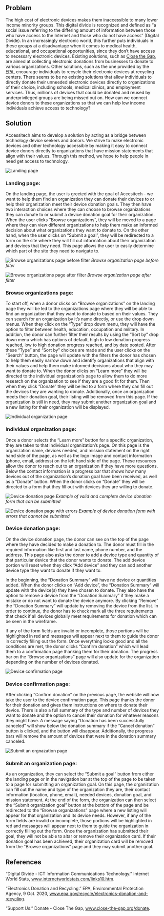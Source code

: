 ## Problem

The high cost of electronic devices makes them inaccessible to many lower income minority groups. This digital divide is recognized and defined as “a social issue referring to the differing amount of information between those who have access to the Internet and those who do not have access” (Digital Divide). In an increasingly electronic world, this further puts individuals in these groups at a disadvantage when it comes to medical health, educational, and occupational opportunities, since they don’t have access to necessary electronic devices. Existing solutions, such as [Close the Gap](https://www.close-the-gap.org/donate), are aimed at collecting electronic donations from businesses to donate to various organizations. Other solutions, such as the one provided by the [EPA](https://www.epa.gov/recycle/electronics-donation-and-recycling#why), encourage individuals to recycle their electronic devices at recycling centers. There seems to be no existing solutions that allow individuals to directly donate their unneeded electronic devices directly to organizations of their choice, including schools, medical clinics, and employment services. Thus, millions of devices that could be donated and reused by underprivileged groups are being missed out on. How can we connect device donors to these organizations so that we can help low income individuals achieve access to technology?


## Solution
Accessitech aims to develop a solution by acting as a bridge between technology device seekers and donors. We strive to make electronic devices and other technology accessible by making it easy to connect device donors directly to organizations that have mission statements that align with their values. Through this method, we hope to help people in need get access to technology.

![Landing page](../imgs/1Landing.jpg)

### Landing page:
On the landing page, the user is greeted with the goal of Accesitech - we want to help them find an organization they can donate their devices to or help their organization meet their device donation goals. They then have two interaction choices where they can choose to browse organizations they can donate to or submit a device donation goal for their organization. When the user clicks “Browse organizations”, they will be moved to a page where they can view different organizations to help them make an informed decision about what organizations they want to donate to. On the other hand, when the user clicks on “Submit a goal”, they will be redirected to a form on the site where they will fill out information about their organization and devices that they need. This page allows the user to easily determine which part of the site they need to navigate to.


![Browse organizations page before filter](../imgs/2Orgs.jpg)
_Browse organization page before filter_

![Browse organizations page after filter](../imgs/3OrgsFilter.jpg)
_Browse organization page after filter_

### Browse organizations page:
To start off, when a donor clicks on “Browse organizations” on the landing page they will be led to the organizations page where they will be able to find an organization that they want to donate to based on their values. They can search for an organization by it’s name directly, or use the drop down menus. When they click on the “Type” drop down menu, they will have the option to filter between health, education, occupation and military. In addition, the donor can further filter their results by using the “Sort by” drop down menu which has options of default, high to low donation progress reached, low to high donation progress reached, and by date posted. After these “Type” and “Sort by” choices are made and the user clicks on the “Search” button, the page will update with the filters the donor has chosen to help them easily narrow down and identify organizations that align with their values and help them make informed decisions about who they may want to donate to. When the donor clicks on “Learn more” they will be directed to the individual organization’s page to allow them to do more research on the organization to see if they are a good fit for them. Then when they click “Donate” they will be led to a form where they can fill out the devices they are wanting to donate. Additionally, once an organization meets their donation goal, their listing will be removed from this page. If the organization is still in need, they may submit another organization goal and a new listing for their organization will be displayed.

![Individual organization page](../imgs/4IndivOrg.jpg)

### Individual organization page:
Once a donor selects the “Learn more” button for a specific organization, they are taken to that individual organization’s page. On this page is the organization name, devices needed, and mission statement on the right hand side of the page, as well as the logo image and contact information (phone, email, address) on the left hand side of the page. These resources allow the donor to reach out to an organization if they have more questions. Below the contact information is a progress bar that shows how many devices out of the organization’s donation goal have been received, as well as a “Donate” button. When the donor clicks on “Donate” they will be directed to a form that they fill out with devices they are willing to donate.

![Device donation page](../imgs/5Donation.jpg)
_Example of valid and complete device donation form that can be submitted_

![Device donation page with errors](../imgs/6DonationError.png)
_Example of device donation form with errors that cannot be submitted_

### Device donation page:
On the device donation page, the donor can see on the top of the page where they have decided to make a donation to. The donor must fill in the required information like first and last name, phone number, and the address. This page also asks the donor to add a device type and quantity of that particular device that the donor wants to donate. The add device portion will reset when they click “Add device” and they can add another device type they want to donate if they want to.

In the beginning, the “Donation Summary” will have no device or quantities added. When the donor clicks on “Add device”, the “Donation Summary” will update with the device(s) they have chosen to donate. They also have the option to remove a device from the “Donation Summary” if they make a mistake or do not want to donate the device anymore. By clicking “Remove” the “Donation Summary” will update by removing the device from the list. In order to continue, the donor has to check mark all the three requirements that check if all devices globally meet requirements for donation which can be seen in the wireframe. 

If any of the form fields are invalid or incomplete, those portions will be highlighted in red and messages will appear next to them to guide the donor in correctly filling out the form. Once everything looks good and all the conditions are met, the donor clicks “Confirm donation” which will lead them to a confirmation page thanking them for their donation. The progress bar on the “Browse organizations” page will also update for the organization depending on the number of devices donated.


![Device confirmation page](../imgs/7DonationConfirm.jpg)

### Device confirmation page:
After clicking “Confirm donation” on the previous page, the website will now take the user to the device confirmation page. This page thanks the donor for their donation and gives them instructions on where to donate their device. There is also a full summary of the type and number of devices they want to donate and the option to cancel their donation for whatever reasons they might have. A message saying “Donation has been successfully canceled” will show below the donation summary if the “Cancel donation” button is clicked, and the button will disappear. Additionally, the progress bars will remove the amount of devices that were in the donation summary canceled. 

![Submit an orgnazation page](../imgs/8SubmitOrg.jpg)

### Submit an organization page:
As an organization, they can select the “Submit a goal” button from either the landing page or in the navigation bar at the top of the page to be taken to a page for submitting an organization goal. On this page, the organization can fill out the name and type of the organization they are, their contact information (location, phone, email), needed devices, donation goal, and mission statement. At the end of the form, the organization can then select the “Submit organization goal” button at the bottom of the page and be redirected to the “Browse organizations” page where a new listing will appear for that organization and its device needs. However, if any of the form fields are invalid or incomplete, those portions will be highlighted in red and messages will appear next to them to guide the organization in correctly filling out the form. Once the organization has submitted their goal, they will not be able to altar or remove their organization card. If their donation goal has been achieved, their organization card will be removed from the “Browse organizations” page and they may submit another goal.


## References
“Digital Divide - ICT Information Communications Technology.” Internet World Stats, www.internetworldstats.com/links10.htm.

“Electronics Donation and Recycling.” EPA, Environmental Protection Agency, 9 Oct. 2020, www.epa.gov/recycle/electronics-donation-and-recycling.

“Support Us.” Donate - Close The Gap, www.close-the-gap.org/donate. 
